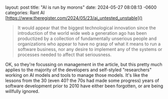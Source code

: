 layout: post
title: "AI is run by morons"
date: 2024-05-27 08:08:13 -0600
categories: Rant AI
[https://www.theregister.com/2024/05/23/ai_untested_unstable]()

> It would appear that the biggest technological innovation since the introduction of the world wide web a generation ago has been productized by a collection of fundamentally unserious people and organizations who appear to have no grasp of what it means to run a software business, nor any desire to implement any of the systems or processes needed to affect that seriousness.

OK, so they're focussing on management in the article, but this pretty much applies to the majority of the developers and self-styled "researchers" working on AI models and tools to manage those models. It's like the lessons from the 30 (even 40? the 70s had made some progress) years of software development prior to 2010 have either been forgotten, or are being willfully ignored.
